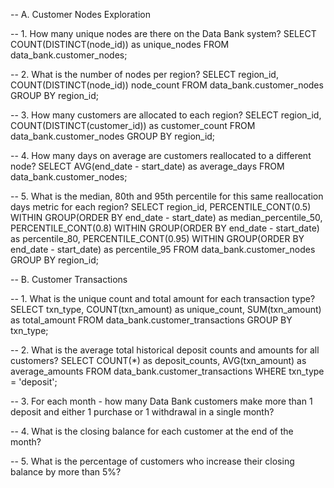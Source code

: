 -- A. Customer Nodes Exploration

-- 1. How many unique nodes are there on the Data Bank system?
SELECT COUNT(DISTINCT(node_id)) as unique_nodes
FROM data_bank.customer_nodes;

-- 2. What is the number of nodes per region?
SELECT region_id, COUNT(DISTINCT(node_id)) node_count
FROM data_bank.customer_nodes
GROUP BY region_id; 

-- 3. How many customers are allocated to each region?
SELECT region_id, COUNT(DISTINCT(customer_id)) as customer_count
FROM data_bank.customer_nodes
GROUP BY region_id;

-- 4. How many days on average are customers reallocated to a different node?
SELECT AVG(end_date - start_date) as average_days FROM data_bank.customer_nodes;

-- 5. What is the median, 80th and 95th percentile for this same reallocation days metric for each region?
SELECT region_id, PERCENTILE_CONT(0.5) WITHIN GROUP(ORDER BY end_date - start_date) as median_percentile_50, PERCENTILE_CONT(0.8) WITHIN GROUP(ORDER BY end_date - start_date) as percentile_80, PERCENTILE_CONT(0.95) WITHIN GROUP(ORDER BY end_date - start_date) as percentile_95 FROM data_bank.customer_nodes
GROUP BY region_id;


-- B. Customer Transactions

-- 1. What is the unique count and total amount for each transaction type?
SELECT txn_type, COUNT(txn_amount) as unique_count, SUM(txn_amount) as total_amount 
FROM data_bank.customer_transactions
GROUP BY txn_type;

-- 2. What is the average total historical deposit counts and amounts for all customers?
SELECT COUNT(*) as deposit_counts, AVG(txn_amount) as average_amounts
FROM data_bank.customer_transactions
WHERE txn_type = 'deposit';

-- 3. For each month - how many Data Bank customers make more than 1 deposit and either 1 purchase or 1 withdrawal in a single month?

-- 4. What is the closing balance for each customer at the end of the month?

-- 5. What is the percentage of customers who increase their closing balance by more than 5%?

